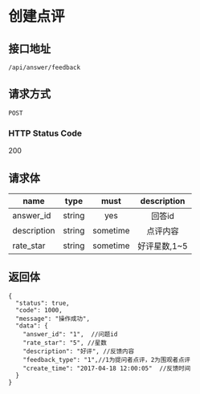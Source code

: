 # 创建点评

## 接口地址

`/api/answer/feedback`

## 请求方式

`POST`

### HTTP Status Code

200

## 请求体

| name     | type     | must     | description |
|----------|:--------:|:--------:|:--------:|
| answer_id | string   | yes   | 回答id |
| description   | string   | sometime      | 点评内容 |
| rate_star     | string   | sometime      | 好评星数,1~5 |

## 返回体

```json5
{
  "status": true,
  "code": 1000,
  "message": "操作成功",
  "data": {
    "answer_id": "1",  //问题id
    "rate_star": "5", //星数
    "description": "好评", //反馈内容
    "feedback_type": "1",//1为提问者点评，2为围观者点评
    "create_time": "2017-04-18 12:00:05"  //反馈时间
  }
}
``` 

